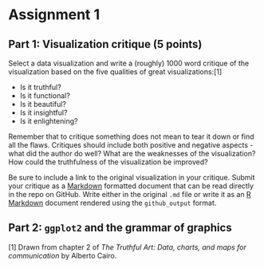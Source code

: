 
Assignment 1
============

Part 1: Visualization critique (5 points)
-----------------------------------------

Select a data visualization and write a (roughly) 1000 word critique of the visualization based on the five qualities of great visualizations:[1]

-   Is it truthful?
-   Is it functional?
-   Is it beautiful?
-   Is it insightful?
-   Is it enlightening?

Remember that to critique something does not mean to tear it down or find all the flaws. Critiques should include both positive and negative aspects - what did the author do well? What are the weaknesses of the visualization? How could the truthfulness of the visualization be improved?

Be sure to include a link to the original visualization in your critique. Submit your critique as a [Markdown](http://daringfireball.net/projects/markdown/basics) formatted document that can be read directly in the repo on GitHub. Write either in the original `.md` file or write it as an [R Markdown](http://rmarkdown.rstudio.com/) document rendered using the `github_output` format.

Part 2: `ggplot2` and the grammar of graphics
---------------------------------------------

[1] Drawn from chapter 2 of *The Truthful Art: Data, charts, and maps for communication* by Alberto Cairo.
